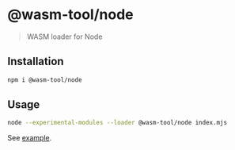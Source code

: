 # @wasm-tool/node

> WASM loader for Node

## Installation

```sh
npm i @wasm-tool/node
```

## Usage

```sh
node --experimental-modules --loader @wasm-tool/node index.mjs
```

See [example](https://github.com/wasm-tool/node-loader/tree/master/example).

